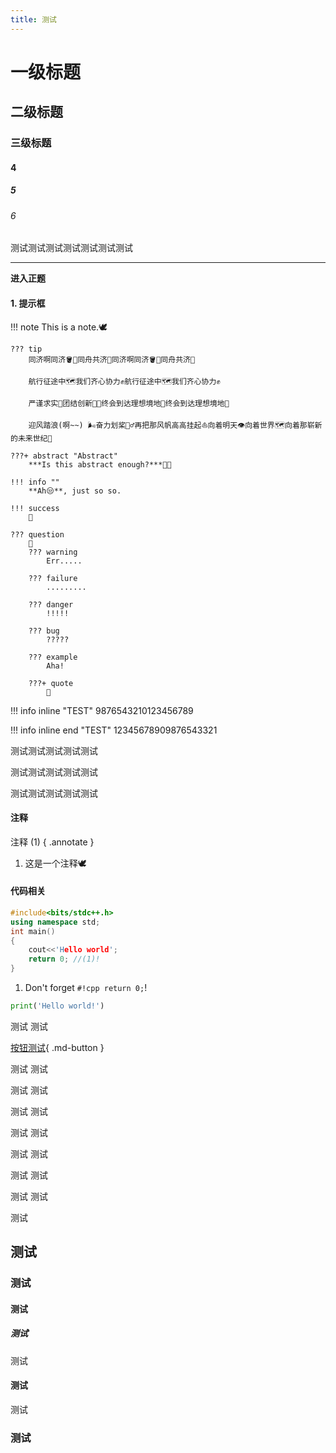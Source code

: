 ```yaml
---
title: 测试
---
```


# 一级标题

## 二级标题

### 三级标题

#### 4

##### 5

###### 6

测试测试测试测试测试测试测试

-------------

**进入正题**

#### 1. 提示框

!!! note
    This is a note.🕊️

    ??? tip
        同济啊同济🪣🐔同舟共济🚢同济啊同济🪣🐔同舟共济🚢

        航行征途中🗺️我们齐心协力✊航行征途中🗺️我们齐心协力✊

        严谨求实🔬团结创新🧑‍🔬终会到达理想境地🤡终会到达理想境地🤡

        迎风踏浪(啊~~) 🌬️奋力划桨🚣‍♂️再把那风帆高高挂起⛵向着明天👁️向着世界🗺️向着那崭新的未来世纪👤

    ???+ abstract "Abstract"
        ***Is this abstract enough?***🥚🐔

    !!! info ""
        **Ah😒**, just so so.

    !!! success 
        🎉

    ??? question 
        🤡
        ??? warning 
            Err.....
        
        ??? failure
            .........
        
        ??? danger
            !!!!!
        
        ??? bug 
            ?????

        ??? example
            Aha!
        
        ???+ quote 
            👀

!!! info inline "TEST"
    9876543210123456789

!!! info inline end "TEST"
    12345678909876543321

测试测试测试测试测试

测试测试测试测试测试

测试测试测试测试测试

#### 注释 

注释 (1)
{ .annotate }

1. 这是一个注释🕊️

#### 代码相关

```cpp linenums="1" hl_lines="5 6"
#include<bits/stdc++.h>
using namespace std;
int main()
{
    cout<<'Hello world';
    return 0; //(1)!
}
```

1. Don't forget `#!cpp return 0;`!


```python title="测试"
print('Hello world!')
```
测试
测试

[按钮测试](https://www.bilibili.com/video/BV1Hm4y1t7va/?spm_id_from=333.337.search-card.all.click&vd_source=d9491af5ca70c1169a1cb7471f62883c){ .md-button }



测试
测试

测试
测试

测试
测试

测试
测试

测试
测试

测试
测试

测试
测试

测试


## 测试

### 测试

#### 测试

##### 测试

测试

#### 测试

测试

### 测试